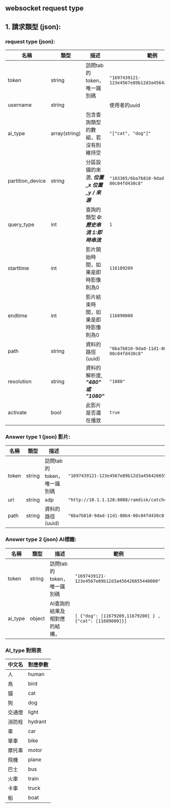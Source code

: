 ## websocket request type

## 1. 請求類型 (json):
### request type (json):
| 名稱             | 類型            | 描述                             | 範例                                    |
|------------------|-----------------|---------------------------------|---------------------------------------|
| token            | string          | 訪問tab的token，唯一識別碼                     | `"1697439121-123e4567e89b12d3a456426655440000"` |
|username          |string|          |使用者的uuid|`123e4567e89b12d3a456426655440000`|
| ai_type          | array(string)   | 包含查詢類型的數組，若沒有則維持空           | `"["cat", "dog"]"`                       |
| partition_device | string          | 分區設備的來源, ***位置_x 位置_y / 來源*** | `"103365/6ba7b810-9dad-11d1-80b4-00c04fd430c8"` |
| query_type       | int             | 查詢的類型  ***0:歷史串流 1:即時串流***  | `1`                                   |
| starttime        | int             | 影片開始時間，如果是即時影像則為0   | `116189209`                             |
| endtime          | int             | 影片結束時間，如果是即時影像則為0   | `116890000`                             |
| path             | string          | 資料的路徑 (uuid)                 | `"6ba7b810-9dad-11d1-80b4-00c04fd430c8"` |
| resolution       | string          | 資料的解析度, ***"480" 或 "1080"***   | `"1080"` |
| activate         | bool            | 此影片是否還在播放                |      `true`    |

### Answer type 1 (json) 影片:
| 名稱          | 類型      | 描述               | 範例                                      |
|--------------|----------|------------------|-----------------------------------------|
| token        |string|訪問tab的token，唯一識別碼  |`"1697439121-123e4567e89b12d3a456426655440000"`|
| url          | string   |sdp |`"http://10.1.1.128:8088/ramdisk/catchoutput/justin68/Cam001/pathwewantano.m3u8"`|
| path         | string   | 資料的路徑 (uuid)           | `"6ba7b810-9dad-11d1-80b4-00c04fd430c8"`                                  |

### Answer type 2 (json) AI標籤:
| 名稱         | 類型              | 描述                       | 範例                                          |
|--------------|-----------------|------------------------|-------------------------------------------|
|token|string|訪問tab的token，唯一識別碼  |`"1697439121-123e4567e89b12d3a456426655440000"`|
| ai_type      | object          | AI查詢的結果及相對應的結構，   | `[ {"dog": [11679209,11679200] } , {"cat": [11689000]}]`   |

### AI_type 對照表
| 中文名   | 對應參數  |
|---------|--------|
| 人      | human   |
| 鳥      | bird    |
| 貓      | cat     |
| 狗      | dog     |
| 交通燈  | light   |
| 消防栓  | hydrant |
| 車      | car     |
| 單車    | bike    |
| 摩托車  | motor   |
| 飛機    | plane   |
| 巴士    | bus     |
| 火車    | train   |
| 卡車    | truck   |
| 船      | boat    |

<!-- ## 2. 執行順序

1. user A 透過 `ws://server_ip:port/userA` 連線至websocket server。
2. user A 等待server返回 **token** 。
3. user A 斷開以用戶名建立的連線，即 `ws://server_ip:port/userA`。
4. user A 以 **token** 建立 URL為 `ws://server_ip:port/token` 的連線。
5. user A 依照第一部分(request type)的結構發送及接受請求。 -->


